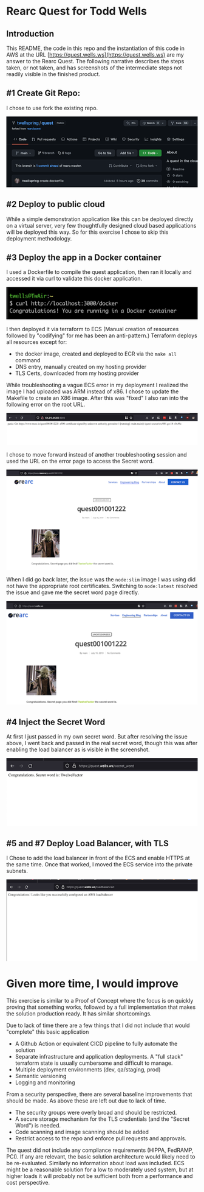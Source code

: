 # Rearc Quest for Todd Wells

## Introduction
This README, the code in this repo and the instantiation of this code in AWS at the URL [https://quest.wells.ws](https://quest.wells.ws) are my answer to the Rearc Quest. The following narrative describes the steps taken, or not taken, and has screenshots of the intermediate steps not readily visible in the finished product.

## #1 Create Git Repo:
I chose to use fork the existing repo. 

![github repo]( images/quest-git-repo.png "github repo")


## #2 Deploy to public cloud
While a simple demonstration application like this can be deployed directly on a virtual server, very few thoughtfully designed cloud based applications will be deployed this way. So for this exercise I chose to skip this deployment methodology.

## #3 Deploy the app in a Docker container
I used a Dockerfile to compile the quest application, then ran it locally and accessed it via curl to validate this docker application. 

![docker]( images/quest-docker.png "docker")

I then deployed it via terraform to ECS (Manual creation of resources followed by "codifying" for me has been an anti-pattern.) Terraform deploys all resources except for: 
- the docker image, created and deployed to ECR via the `make all` command 
- DNS entry, manually created on my hosting provider
- TLS Certs, downloaded from my hosting provider

While troubleshooting a vague ECS error in  my deployment I realized the image I had uploaded was ARM instead of x86. I chose to update the Makefile to create an X86 image. After this was "fixed" I also ran into the following error on the root URL.

![Error]( images/quest-error.png "Error")

I chose to move forward instead of another troubleshooting session and used the URL on the error page to access the Secret word. 

![Yoda]( images/quest-yoda.png "Yoda")

When I did go back later, the issue was the `node:slim` image I was using did not have the appropriate root certificates. Switching to `node:latest` resolved the issue and gave me the secret word page directly.

![Yoda]( images/quest-yoda2.png "Yoda2")


## #4 Inject the Secret Word
At first I just passed in my own secret word. But after resolving the issue above, I went back and passed in the real secret word, though this was after enabling the load balancer as is visible in the screenshot.

![Secret]( images/quest-secretword.png "Secret Word")


## #5 and #7 Deploy Load Balancer, with TLS
I Chose to add the load balancer in front of the ECS and enable HTTPS at the same time. Once that worked, I moved the ECS service into the private subnets.

![Load Balancer]( images/quest-loadbalanced.png "Load Balanced")


# Given more time, I would improve

This exercise is similar to a Proof of Concept where the focus is on quickly proving that something works, followed by a full implementation that makes the solution production ready.  It has similar shortcomings. 

Due to lack of time there are a few things that I did not include that would "complete" this basic application
- A Github Action or equivalent CICD pipeline to fully automate the solution
- Separate infrastructure and application deployments. A "full stack" terraform state is usually cumbersome and difficult to manage.
- Multiple deployment environments (dev, qa/staging, prod)
- Semantic versioning
- Logging and monitoring

From a security perspective, there are several baseline improvements that should be made. As above these are left out due to lack of time.  
- The security groups were overly broad and should be restricted.
- A secure storage mechanism for the TLS credentials (and the "Secret Word") is needed.
- Code scanning and image scanning should be added
- Restrict access to the repo and enforce pull requests and approvals.

The quest did not include any compliance requirements (HIPPA, FedRAMP, PCI). If any are relevant, the basic solution architecture would likely need to be re-evaluated. Similarly no information about load was included.  ECS might be a reasonable solution for a low to moderately used system, but at higher loads it will probably not be sufficient both from a performance and cost perspective.
